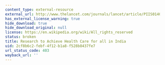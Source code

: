 ```yaml
---
content_type: external-resource
external_url: http://www.thelancet.com/journals/lancet/article/PIIS0140-6736(10)62034-X/fulltext
has_external_license_warning: true
hide_download: true
hide_download_original: null
license: https://en.wikipedia.org/wiki/All_rights_reserved
status: broken
title: Research to Achieve Health Care for all in India
uid: 2cf8b6c2-febf-4f12-b1a8-f528b8437fe7
url_status_code: 403
wayback_url: ''
---
```

